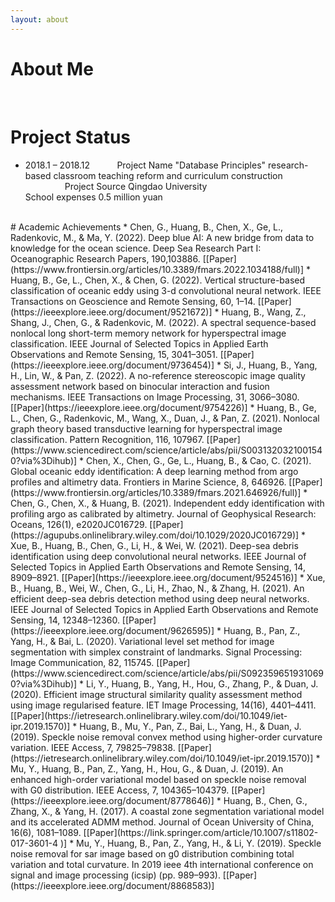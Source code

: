 ```yaml
---
layout: about 
---
```


# About Me


<br/>

# Project Status
* 2018.1 – 2018.12 &nbsp; &nbsp; &nbsp; &nbsp; &nbsp; Project Name  "Database Principles" research-based classroom teaching reform and curriculum construction<br/>
 &nbsp; &nbsp; &nbsp; &nbsp; &nbsp; &nbsp; &nbsp; &nbsp; Project Source  Qingdao University<br/>
  School expenses  0.5 million yuan<br/>


<br/>
# Academic Achievements
* Chen, G., Huang, B., Chen, X., Ge, L., Radenkovic, M., & Ma, Y. (2022). Deep blue AI: A new bridge from
data to knowledge for the ocean science. Deep Sea Research Part I: Oceanographic Research Papers, 190,103886. [[Paper](https://www.frontiersin.org/articles/10.3389/fmars.2022.1034188/full)] 
* Huang, B., Ge, L., Chen, X., & Chen, G. (2022). Vertical structure-based classification of oceanic eddy
using 3-d convolutional neural network. IEEE Transactions on Geoscience and Remote Sensing, 60, 1–14. [[Paper](https://ieeexplore.ieee.org/document/9521672)] 
* Huang, B., Wang, Z., Shang, J., Chen, G., & Radenkovic, M. (2022). A spectral sequence-based nonlocal
long short-term memory network for hyperspectral image classification. IEEE Journal of Selected Topics
in Applied Earth Observations and Remote Sensing, 15, 3041–3051. [[Paper](https://ieeexplore.ieee.org/document/9736454)]
* Si, J., Huang, B., Yang, H., Lin, W., & Pan, Z. (2022). A no-reference stereoscopic image quality
assessment network based on binocular interaction and fusion mechanisms. IEEE Transactions on
Image Processing, 31, 3066–3080. [[Paper](https://ieeexplore.ieee.org/document/9754226)]
* Huang, B., Ge, L., Chen, G., Radenkovic, M., Wang, X., Duan, J., & Pan, Z. (2021). Nonlocal graph theory
based transductive learning for hyperspectral image classification. Pattern Recognition, 116, 107967. [[Paper](https://www.sciencedirect.com/science/article/abs/pii/S0031320321001540?via%3Dihub)]
* Chen, X., Chen, G., Ge, L., Huang, B., & Cao, C. (2021). Global oceanic eddy identification: A deep
learning method from argo profiles and altimetry data. Frontiers in Marine Science, 8, 646926. [[Paper](https://www.frontiersin.org/articles/10.3389/fmars.2021.646926/full)]
* Chen, G., Chen, X., & Huang, B. (2021). Independent eddy identification with profiling argo as calibrated
by altimetry. Journal of Geophysical Research: Oceans, 126(1), e2020JC016729. [[Paper](https://agupubs.onlinelibrary.wiley.com/doi/10.1029/2020JC016729)]
* Xue, B., Huang, B., Chen, G., Li, H., & Wei, W. (2021). Deep-sea debris identification using deep
convolutional neural networks. IEEE Journal of Selected Topics in Applied Earth Observations and Remote
Sensing, 14, 8909–8921. [[Paper](https://ieeexplore.ieee.org/document/9524516)]
* Xue, B., Huang, B., Wei, W., Chen, G., Li, H., Zhao, N., & Zhang, H. (2021). An efficient deep-sea debris
detection method using deep neural networks. IEEE Journal of Selected Topics in Applied Earth
Observations and Remote Sensing, 14, 12348–12360. [[Paper](https://ieeexplore.ieee.org/document/9626595)]
* Huang, B., Pan, Z., Yang, H., & Bai, L. (2020). Variational level set method for image segmentation with
simplex constraint of landmarks. Signal Processing: Image Communication, 82, 115745. [[Paper](https://www.sciencedirect.com/science/article/abs/pii/S0923596519310690?via%3Dihub)]
* Li, Y., Huang, B., Yang, H., Hou, G., Zhang, P., & Duan, J. (2020). Efficient image structural similarity
quality assessment method using image regularised feature. IET Image Processing, 14(16), 4401–4411. [[Paper](https://ietresearch.onlinelibrary.wiley.com/doi/10.1049/iet-ipr.2019.1570)]
* Huang, B., Mu, Y., Pan, Z., Bai, L., Yang, H., & Duan, J. (2019). Speckle noise removal convex method
using higher-order curvature variation. IEEE Access, 7, 79825–79838. [[Paper](https://ietresearch.onlinelibrary.wiley.com/doi/10.1049/iet-ipr.2019.1570)]
* Mu, Y., Huang, B., Pan, Z., Yang, H., Hou, G., & Duan, J. (2019). An enhanced high-order variational
model based on speckle noise removal with G0 distribution. IEEE Access, 7, 104365–104379. [[Paper](https://ieeexplore.ieee.org/document/8778646)]
* Huang, B., Chen, G., Zhang, X., & Yang, H. (2017). A coastal zone segmentation variational model and its
accelerated ADMM method. Journal of Ocean University of China, 16(6), 1081–1089. [[Paper](https://link.springer.com/article/10.1007/s11802-017-3601-4
)]
* Mu, Y., Huang, B., Pan, Z., Yang, H., & Li, Y. (2019). Speckle noise removal for sar image based on g0
distribution combining total variation and total curvature. In 2019 ieee 4th international conference on
signal and image processing (icsip) (pp. 989–993). [[Paper](https://ieeexplore.ieee.org/document/8868583)]
